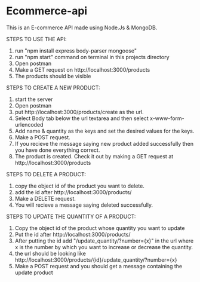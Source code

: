 # Ecommerce-api
This is an E-commerce API made using Node.Js & MongoDB. 

STEPS TO USE THE API:
1) run "npm install express body-parser mongoose"
2) run "npm start" command on terminal in this projects directory
3) Open postman
4) Make a GET request on http://localhost:3000/products
5) The products should be visible

STEPS TO CREATE A NEW PRODUCT: 
1) start the server
2) Open postman
3) put http://localhost:3000/products/create as the url. 
4) Select Body tab below the url textarea and then select x-www-form-urlencoded
5) Add name & quantity as the keys and set the desired values for the keys.
6) Make a POST request.
7) If you recieve the message saying new product added successfully then you have done everything correct.
8) The product is created. Check it out by making a GET request at http://localhost:3000/products

STEPS TO DELETE A PRODUCT:
1) copy the object id of the product you want to delete.
2) add the id after http://localhost:3000/products/
3) Make a DELETE request.
4) You will recieve a message saying deleted successfully.

STEPS TO UPDATE THE QUANTITY OF A PRODUCT:
1) Copy the object id of the product whose quantity you want to update
2) Put the id after http://localhost:3000/products/
3) After putting the id add "/update_quantity/?number={x}" in the url where x is the number by which you want to increase or decrease the quantity.
4) the url should be looking like http://localhost:3000/products/{id}/update_quantity/?number={x}
5) Make a POST request and you should get a message containing the update product
